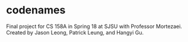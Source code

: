 # codenames
Final project for CS 158A in Spring 18 at SJSU with Professor Mortezaei. Created by Jason Leong, Patrick Leung, and Hangyi Gu.
